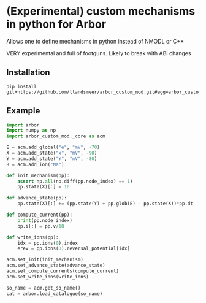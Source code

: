 # (Experimental) custom mechanisms in python for Arbor

Allows one to define mechanisms in python instead of NMODL or C++

VERY experimental and full of footguns. Likely to break with ABI changes

## Installation

```
pip install git+https://github.com/llandsmeer/arbor_custom_mod.git#egg=arbor_custom_mod
```

## Example

```python
import arbor
import numpy as np
import arbor_custom_mod._core as acm

E = acm.add_global("e", "mV", -70)
X = acm.add_state("x", "mV", -90)
Y = acm.add_state("Y", "mV", -80)
B = acm.add_ion("Na")

def init_mechanism(pp):
    assert np.all(np.diff(pp.node_index) == 1)
    pp.state(X)[:] = 10

def advance_state(pp):
    pp.state(X)[:] += (pp.state(Y) + pp.glob(E) - pp.state(X))*pp.dt

def compute_current(pp):
    print(pp.node_index)
    pp.i[:] = pp.v/10

def write_ions(pp):
    idx = pp.ions(0).index
    erev = pp.ions(0).reversal_potential[idx]

acm.set_init(init_mechanism)
acm.set_advance_state(advance_state)
acm.set_compute_currents(compute_current)
acm.set_write_ions(write_ions)

so_name = acm.get_so_name()
cat = arbor.load_catalogue(so_name)
```
